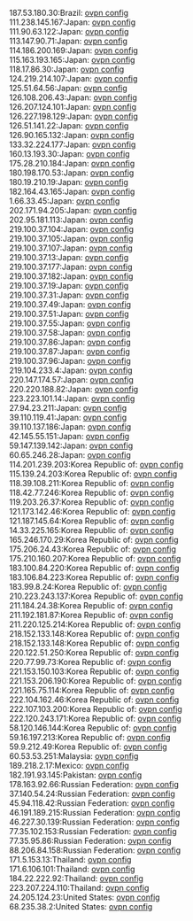 187.53.180.30:Brazil: [ovpn config](vpn/187_53_180_30.ovpn)  
111.238.145.167:Japan: [ovpn config](vpn/111_238_145_167.ovpn)  
111.90.63.122:Japan: [ovpn config](vpn/111_90_63_122.ovpn)  
113.147.90.71:Japan: [ovpn config](vpn/113_147_90_71.ovpn)  
114.186.200.169:Japan: [ovpn config](vpn/114_186_200_169.ovpn)  
115.163.193.165:Japan: [ovpn config](vpn/115_163_193_165.ovpn)  
118.17.86.30:Japan: [ovpn config](vpn/118_17_86_30.ovpn)  
124.219.214.107:Japan: [ovpn config](vpn/124_219_214_107.ovpn)  
125.51.64.56:Japan: [ovpn config](vpn/125_51_64_56.ovpn)  
126.108.206.43:Japan: [ovpn config](vpn/126_108_206_43.ovpn)  
126.207.124.101:Japan: [ovpn config](vpn/126_207_124_101.ovpn)  
126.227.198.129:Japan: [ovpn config](vpn/126_227_198_129.ovpn)  
126.51.141.22:Japan: [ovpn config](vpn/126_51_141_22.ovpn)  
126.90.165.132:Japan: [ovpn config](vpn/126_90_165_132.ovpn)  
133.32.224.177:Japan: [ovpn config](vpn/133_32_224_177.ovpn)  
160.13.193.30:Japan: [ovpn config](vpn/160_13_193_30.ovpn)  
175.28.210.184:Japan: [ovpn config](vpn/175_28_210_184.ovpn)  
180.198.170.53:Japan: [ovpn config](vpn/180_198_170_53.ovpn)  
180.19.210.19:Japan: [ovpn config](vpn/180_19_210_19.ovpn)  
182.164.43.165:Japan: [ovpn config](vpn/182_164_43_165.ovpn)  
1.66.33.45:Japan: [ovpn config](vpn/1_66_33_45.ovpn)  
202.171.94.205:Japan: [ovpn config](vpn/202_171_94_205.ovpn)  
202.95.181.113:Japan: [ovpn config](vpn/202_95_181_113.ovpn)  
219.100.37.104:Japan: [ovpn config](vpn/219_100_37_104.ovpn)  
219.100.37.105:Japan: [ovpn config](vpn/219_100_37_105.ovpn)  
219.100.37.107:Japan: [ovpn config](vpn/219_100_37_107.ovpn)  
219.100.37.13:Japan: [ovpn config](vpn/219_100_37_13.ovpn)  
219.100.37.177:Japan: [ovpn config](vpn/219_100_37_177.ovpn)  
219.100.37.182:Japan: [ovpn config](vpn/219_100_37_182.ovpn)  
219.100.37.19:Japan: [ovpn config](vpn/219_100_37_19.ovpn)  
219.100.37.31:Japan: [ovpn config](vpn/219_100_37_31.ovpn)  
219.100.37.49:Japan: [ovpn config](vpn/219_100_37_49.ovpn)  
219.100.37.51:Japan: [ovpn config](vpn/219_100_37_51.ovpn)  
219.100.37.55:Japan: [ovpn config](vpn/219_100_37_55.ovpn)  
219.100.37.58:Japan: [ovpn config](vpn/219_100_37_58.ovpn)  
219.100.37.86:Japan: [ovpn config](vpn/219_100_37_86.ovpn)  
219.100.37.87:Japan: [ovpn config](vpn/219_100_37_87.ovpn)  
219.100.37.96:Japan: [ovpn config](vpn/219_100_37_96.ovpn)  
219.104.233.4:Japan: [ovpn config](vpn/219_104_233_4.ovpn)  
220.147.174.57:Japan: [ovpn config](vpn/220_147_174_57.ovpn)  
220.220.188.82:Japan: [ovpn config](vpn/220_220_188_82.ovpn)  
223.223.101.14:Japan: [ovpn config](vpn/223_223_101_14.ovpn)  
27.94.23.211:Japan: [ovpn config](vpn/27_94_23_211.ovpn)  
39.110.119.41:Japan: [ovpn config](vpn/39_110_119_41.ovpn)  
39.110.137.186:Japan: [ovpn config](vpn/39_110_137_186.ovpn)  
42.145.55.151:Japan: [ovpn config](vpn/42_145_55_151.ovpn)  
59.147.139.142:Japan: [ovpn config](vpn/59_147_139_142.ovpn)  
60.65.246.28:Japan: [ovpn config](vpn/60_65_246_28.ovpn)  
114.201.239.203:Korea Republic of: [ovpn config](vpn/114_201_239_203.ovpn)  
115.139.24.203:Korea Republic of: [ovpn config](vpn/115_139_24_203.ovpn)  
118.39.108.211:Korea Republic of: [ovpn config](vpn/118_39_108_211.ovpn)  
118.42.77.246:Korea Republic of: [ovpn config](vpn/118_42_77_246.ovpn)  
119.203.26.37:Korea Republic of: [ovpn config](vpn/119_203_26_37.ovpn)  
121.173.142.46:Korea Republic of: [ovpn config](vpn/121_173_142_46.ovpn)  
121.187.145.64:Korea Republic of: [ovpn config](vpn/121_187_145_64.ovpn)  
14.33.225.165:Korea Republic of: [ovpn config](vpn/14_33_225_165.ovpn)  
165.246.170.29:Korea Republic of: [ovpn config](vpn/165_246_170_29.ovpn)  
175.206.24.43:Korea Republic of: [ovpn config](vpn/175_206_24_43.ovpn)  
175.210.160.207:Korea Republic of: [ovpn config](vpn/175_210_160_207.ovpn)  
183.100.84.220:Korea Republic of: [ovpn config](vpn/183_100_84_220.ovpn)  
183.106.84.223:Korea Republic of: [ovpn config](vpn/183_106_84_223.ovpn)  
183.99.8.24:Korea Republic of: [ovpn config](vpn/183_99_8_24.ovpn)  
210.223.243.137:Korea Republic of: [ovpn config](vpn/210_223_243_137.ovpn)  
211.184.24.38:Korea Republic of: [ovpn config](vpn/211_184_24_38.ovpn)  
211.192.181.87:Korea Republic of: [ovpn config](vpn/211_192_181_87.ovpn)  
211.220.125.214:Korea Republic of: [ovpn config](vpn/211_220_125_214.ovpn)  
218.152.133.148:Korea Republic of: [ovpn config](vpn/218_152_133_148.ovpn)  
218.152.133.148:Korea Republic of: [ovpn config](vpn/218_152_133_148.ovpn)  
220.122.51.250:Korea Republic of: [ovpn config](vpn/220_122_51_250.ovpn)  
220.77.99.73:Korea Republic of: [ovpn config](vpn/220_77_99_73.ovpn)  
221.153.150.103:Korea Republic of: [ovpn config](vpn/221_153_150_103.ovpn)  
221.153.206.190:Korea Republic of: [ovpn config](vpn/221_153_206_190.ovpn)  
221.165.75.114:Korea Republic of: [ovpn config](vpn/221_165_75_114.ovpn)  
222.104.162.46:Korea Republic of: [ovpn config](vpn/222_104_162_46.ovpn)  
222.107.103.200:Korea Republic of: [ovpn config](vpn/222_107_103_200.ovpn)  
222.120.243.171:Korea Republic of: [ovpn config](vpn/222_120_243_171.ovpn)  
58.120.146.144:Korea Republic of: [ovpn config](vpn/58_120_146_144.ovpn)  
59.16.197.213:Korea Republic of: [ovpn config](vpn/59_16_197_213.ovpn)  
59.9.212.49:Korea Republic of: [ovpn config](vpn/59_9_212_49.ovpn)  
60.53.53.251:Malaysia: [ovpn config](vpn/60_53_53_251.ovpn)  
189.218.2.17:Mexico: [ovpn config](vpn/189_218_2_17.ovpn)  
182.191.93.145:Pakistan: [ovpn config](vpn/182_191_93_145.ovpn)  
178.163.92.66:Russian Federation: [ovpn config](vpn/178_163_92_66.ovpn)  
37.140.54.24:Russian Federation: [ovpn config](vpn/37_140_54_24.ovpn)  
45.94.118.42:Russian Federation: [ovpn config](vpn/45_94_118_42.ovpn)  
46.191.189.215:Russian Federation: [ovpn config](vpn/46_191_189_215.ovpn)  
46.227.30.139:Russian Federation: [ovpn config](vpn/46_227_30_139.ovpn)  
77.35.102.153:Russian Federation: [ovpn config](vpn/77_35_102_153.ovpn)  
77.35.95.86:Russian Federation: [ovpn config](vpn/77_35_95_86.ovpn)  
88.206.84.158:Russian Federation: [ovpn config](vpn/88_206_84_158.ovpn)  
171.5.153.13:Thailand: [ovpn config](vpn/171_5_153_13.ovpn)  
171.6.106.101:Thailand: [ovpn config](vpn/171_6_106_101.ovpn)  
184.22.222.92:Thailand: [ovpn config](vpn/184_22_222_92.ovpn)  
223.207.224.110:Thailand: [ovpn config](vpn/223_207_224_110.ovpn)  
24.205.124.23:United States: [ovpn config](vpn/24_205_124_23.ovpn)  
68.235.38.2:United States: [ovpn config](vpn/68_235_38_2.ovpn)  
